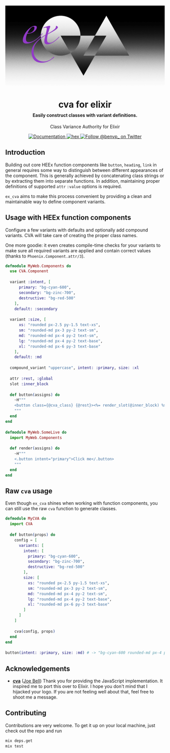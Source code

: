 ![CVA](/.github/assets/meta.png)

<h1 align="center">
cva for elixir
<span align="center" style="display: block; font-size: 14px; margin: 8px 0">Easily construct classes with variant definitions.</span>
</h1>

<p align="center">Class Variance Authority for Elixir</p>

<p align="center">
  <a href="https://hexdocs.pm/cva">
    <img alt="Documentation" src="https://img.shields.io/badge/documentation-gray" />
  </a>
  <a href="https://hex.pm/packages/cva">
    <img alt="hex" src="https://img.shields.io/hexpm/v/cva.svg" />
  </a>
  <a href="https://twitter.com/benvp_">
    <img alt="Follow @benvp_ on Twitter" src="https://img.shields.io/twitter/follow/benvp_.svg?style=social&label=Follow" />
  </a>
</p>


## Introduction

Building out core HEEx function components like `button`, `heading`, `link` in general requires
some way to distinguish between different appearances of the component. This is generally achieved
by concatenating class strings or by extracting them into separate functions. In addition, maintaining proper definitions of supported `attr` `:value` options is required.

`ex_cva` aims to make this process convenient by providing a clean and maintainable way to define component variants.

## Usage with HEEx function components

Configure a few variants with defaults and optionally add compound variants. CVA will take care of creating the proper class names.

One more goodie: it even creates compile-time checks for your variants to make sure all required
variants are applied and contain correct values (thanks to `Phoenix.Component.attr/3`).

```elixir
defmodule MyWeb.Components do
  use CVA.Component

  variant :intent, [
      primary: "bg-cyan-600",
      secondary: "bg-zinc-700",
      destructive: "bg-red-500"
    ],
    default: :secondary

  variant :size, [
      xs: "rounded px-2.5 py-1.5 text-xs",
      sm: "rounded-md px-3 py-2 text-sm",
      md: "rounded-md px-4 py-2 text-sm",
      lg: "rounded-md px-4 py-2 text-base",
      xl: "rounded-md px-6 py-3 text-base"
    ],
    default: :md

  compound_variant "uppercase", intent: :primary, size: :xl

  attr :rest, :global
  slot :inner_block

  def button(assigns) do
    ~H"""
    <button class={@cva_class} {@rest}><%= render_slot(@inner_block) %></button>
    """
  end
end

defmodule MyWeb.SomeLive do
  import MyWeb.Components

  def render(assigns) do
    ~H"""
    <.button intent="primary">Click me</.button>
    """
  end
end
```

## Raw `cva` usage

Even though `ex_cva` shines when working with function components, you can still use the raw `cva` function to generate classes.

```elixir
defmodule MyCVA do
  import CVA

  def button(props) do
    config = [
      variants: [
        intent: [
          primary: "bg-cyan-600",
          secondary: "bg-zinc-700",
          destructive: "bg-red-500"
        ],
        size: [
          xs: "rounded px-2.5 py-1.5 text-xs",
          sm: "rounded-md px-3 py-2 text-sm",
          md: "rounded-md px-4 py-2 text-sm",
          lg: "rounded-md px-4 py-2 text-base",
          xl: "rounded-md px-6 py-3 text-base"
        ]
      ]
    ]

    cva(config, props)
  end
end

button(intent: :primary, size: :md) # -> "bg-cyan-600 rounded-md px-4 py-2 text-sm"
```

## Acknowledgements

- [**cva**](https://github.com/joe-bell/cva) ([Joe Bell](https://github.com/joe-bell))
  Thank you for providing the JavaScript implementation. It inspired me to port this over to Elixir. I hope you don't mind that I hijacked your logo. If you are not feeling well about that, feel free to shoot me a message.

## Contributing

Contributions are very welcome. To get it up on your local machine, just check out the repo and run

```bash
mix deps.get
mix test
```

